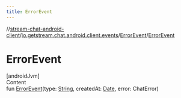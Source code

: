 ```yaml
---
title: ErrorEvent
---
```

//[stream-chat-android-client](../../../index.md)/[io.getstream.chat.android.client.events](../index.md)/[ErrorEvent](index.md)/[ErrorEvent](ErrorEvent.md)



# ErrorEvent  
[androidJvm]  
Content  
fun [ErrorEvent](ErrorEvent.md)(type: [String](https://kotlinlang.org/api/latest/jvm/stdlib/kotlin/-string/index.html), createdAt: [Date](https://developer.android.com/reference/kotlin/java/util/Date.html), error: ChatError)  



